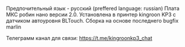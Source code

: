 Предпочительный язык - русский (preffered language: russian)
Плата МКС робин нано версии 2.0. Установлена в принтер kingroon KP3 с датчиком автоуровня BLTouch. Сборка на основе последнего bugfix marlin

Телеграмм канал для связи: https://t.me/kingroonkp3_chat
